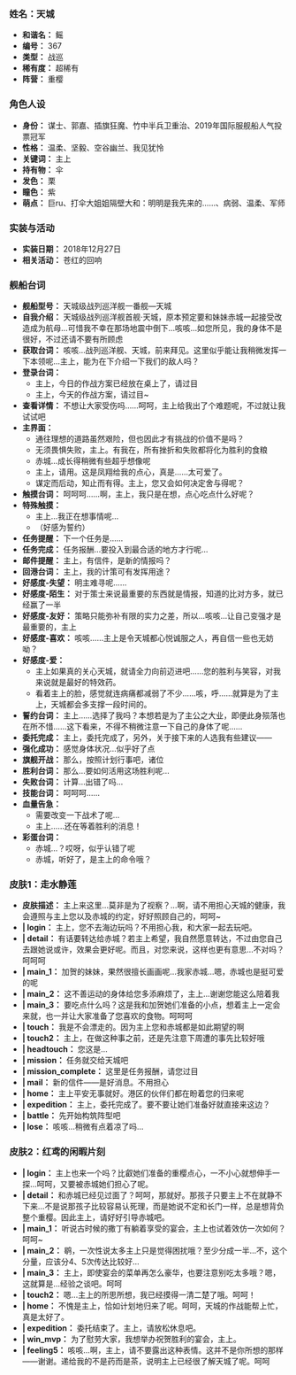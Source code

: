 ### 姓名：天城
* **和谐名：** 鳐
* **编号：** 367
* **类型：** 战巡
* **稀有度：** 超稀有
* **阵营：** 重樱


### 角色人设
* **身份：** 谋士、郭嘉、插旗狂魔、竹中半兵卫重治、2019年国际服舰船人气投票冠军
* **性格：** 温柔、坚毅、空谷幽兰、我见犹怜
* **关键词：** 主上
* **持有物：** 伞
* **发色：** 栗
* **瞳色：** 紫
* **萌点：** 巨ru、打伞大姐姐隔壁大和：明明是我先来的……、病弱、温柔、军师


### 实装与活动
* **实装日期：** 2018年12月27日
* **相关活动：** 苍红的回响


### 舰船台词
* **舰船型号：** 天城级战列巡洋舰一番舰—天城
* **自我介绍：** 天城级战列巡洋舰首舰·天城，原本预定要和妹妹赤城一起接受改造成为航母…可惜我不幸在那场地震中倒下…咳咳…如您所见，我的身体不是很好，不过还请不要有所顾虑
* **获取台词：** 咳咳…战列巡洋舰、天城，前来拜见。这里似乎能让我稍微发挥一下本领呢…主上，能为在下介绍一下我们的敌人吗？
* **登录台词：**
  * 主上，今日的作战方案已经放在桌上了，请过目
  * 主上，今天的作战方案，请过目~
* **查看详情：** 不想让大家受伤吗……呵呵，主上给我出了个难题呢，不过就让我试试吧
* **主界面：**
  * 通往理想的道路虽然艰险，但也因此才有挑战的价值不是吗？
  * 无须畏惧失败，主上。有我在，所有挫折和失败都将化为胜利的食粮
  * 赤城…成长得稍微有些超乎想像呢
  * 主上，请用。这是凤翔给我的点心，真是……太可爱了。
  * 谋定而后动，知止而有得。主上，您又会如何决定舍与得呢？
* **触摸台词：** 呵呵呵……啊，主上，我只是在想，点心吃点什么好呢？
* **特殊触摸：**
  * 主上…我正在想事情呢…
  * （好感为誓约）
* **任务提醒：** 下一个任务是……
* **任务完成：** 任务报酬…要投入到最合适的地方才行呢…
* **邮件提醒：** 主上，有信件，是新的情报吗？
* **回港台词：** 主上，我的计策可有发挥用途？
* **好感度-失望：** 明主难寻呢……
* **好感度-陌生：** 对于策士来说最重要的东西就是情报，知道的比对方多，就已经赢了一半
* **好感度-友好：** 策略只能弥补有限的实力之差，所以…咳咳…让自己变强才是最重要的，主上
* **好感度-喜欢：** 咳咳……主上是令天城都心悦诚服之人，再自信一些也无妨呦？
* **好感度-爱：**
  * 主上如果真的关心天城，就请全力向前迈进吧……您的胜利与笑容，对我来说就是最好的特效药。
  * 看着主上的脸，感觉就连病痛都减弱了不少……咳，呼……就算是为了主上，天城都会多支撑一段时间的。
* **誓约台词：** 主上……选择了我吗？本想若是为了主公之大业，即便此身殒落也在所不惜……这下看来，不得不稍微注意一下自己的身体了呢……
* **委托完成：** 主上，委托完成了，另外，关于接下来的人选我有些建议——
* **强化成功：** 感觉身体状况…似乎好了点
* **旗舰开战：** 那么，按照计划行事吧，诸位
* **胜利台词：** 那么…要如何活用这场胜利呢…
* **失败台词：** 计算…出错了吗…
* **技能台词：** 呵呵呵……
* **血量告急：**
  * 需要改变一下战术了呢…
  * 主上……还在等着胜利的消息！
* **彩蛋台词：**
  * 赤城…？哎呀，似乎认错了呢
  * 赤城，听好了，是主上的命令哦？


### 皮肤1：走水静莲
* **皮肤描述：** 主上来这里…莫非是为了视察？…啊，请不用担心天城的健康，我会遵照与主上您以及赤城的约定，好好照顾自己的，呵呵~
* **| login：** 主上，您不去海边玩吗？不用担心我，和大家一起去玩吧。
* **| detail：** 有话要转达给赤城？若主上希望，我自然愿意转达，不过由您自己去跟她说或许，效果会更好呢。而且，对您来说，这样也更有意思…不对吗？呵呵呵
* **| main_1：** 加贺的妹妹，果然很擅长画画呢…我家赤城…嗯，赤城也是挺可爱的呢
* **| main_2：** 这不善运动的身体给您多添麻烦了，主上…谢谢您能这么陪着我
* **| main_3：** 要吃点什么吗？这是我和加贺她们准备的小点，想着主上一定会来就，也一并让大家准备了您喜欢的食物。呵呵呵
* **| touch：** 我是不会漂走的。因为主上您和赤城都是如此期望的啊
* **| touch2：** 主上，在做这种事之前，还是先注意下周遭的事先比较好哦
* **| headtouch：** 您这是…
* **| mission：** 任务就交给天城吧
* **| mission_complete：** 这里是任务报酬，请您过目
* **| mail：** 新的信件——是好消息。不用担心
* **| home：** 主上平安无事就好。港区的伙伴们都在盼着您的归来呢
* **| expedition：** 主上，委托完成了。要不要让她们准备好就直接来这边？
* **| battle：** 先开始构筑阵型吧
* **| lose：** 咳咳…稍微有点着凉了吗…


### 皮肤2：红鸢的闲暇片刻
* **| login：** 主上也来一个吗？比叡她们准备的重樱点心，一不小心就想伸手一探…呵呵，又要被赤城她们担心了呢。
* **| detail：** 和赤城已经见过面了？呵呵，那就好。那孩子只要主上不在就静不下来…不是说那孩子比较容易认死理，而是她说不定和长门一样，总是想背负整个重樱。因此主上，请好好引导赤城吧。
* **| main_1：** 听说古时候的撒丁有躺着享受的宴会，主上也试着效仿一次如何？呵呵~
* **| main_2：** 鹖，一次性说太多主上只是觉得困扰哦？至少分成一半…不，这个分量，应该分4、5次传达比较好…
* **| main_3：** 主上，即使宴会的菜单再怎么豪华，也要注意别吃太多哦？嗯，这就算是…经验之谈吧。呵呵
* **| touch2：** 嗯…主上的所思所想，我已经摸得一清二楚了哦。呵呵！
* **| home：** 不愧是主上，恰如计划地归来了呢。呵呵，天城的作战能帮上忙，真是太好了。
* **| expedition：** 委托结束了。主上，请放松休息吧。
* **| win_mvp：** 为了慰劳大家，我想举办祝贺胜利的宴会，主上。
* **| feeling5：** 咳咳…啊，主上，请不要露出这种表情。这并不是你所想的那样——谢谢。递给我的不是药而是茶，说明主上已经很了解天城了呢。呵呵
